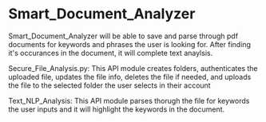 # Smart_Document_Analyzer

Smart_Document_Analyzer will be able to save and parse through pdf documents for keywords and phrases the user is looking for. After finding it's occurances in the document, it will complete text anaylsis. 

Secure_File_Analysis.py: This API module creates folders, authenticates the uploaded file, updates the file info, deletes the file if needed, and uploads the file to the selected folder the user selects in their account

Text_NLP_Analysis: This API module parses thorugh the file for keywords the user inputs and it will highlight the keywords in the document. 
